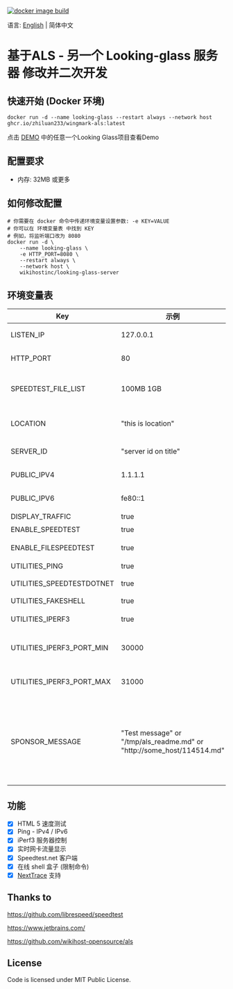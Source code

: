 [![docker image build](https://github.com/zhiluan233/wingmark-als/actions/workflows/docker-image.yml/badge.svg)](https://github.com/zhiluan233/wingmark-als/actions/workflows/docker-image.yml)


语言: [English](README.md) | 简体中文

# 基于ALS - 另一个 Looking-glass 服务器 修改并二次开发

## 快速开始 (Docker 环境)
```
docker run -d --name looking-glass --restart always --network host ghcr.io/zhiluan233/wingmark-als:latest
```
点击 
[DEMO](http://backbone.wingmark.cn/) 
中的任意一个Looking Glass项目查看Demo

## 配置要求
 - 内存: 32MB 或更多

## 如何修改配置
```
# 你需要在 docker 命令中传递环境变量设置参数: -e KEY=VALUE
# 你可以在 环境变量表 中找到 KEY
# 例如，将监听端口改为 8080
docker run -d \
    --name looking-glass \
    -e HTTP_PORT=8080 \
    --restart always \
    --network host \
    wikihostinc/looking-glass-server
``` 

## 环境变量表
| Key                       | 示例                                                                | 默认                                                    | 描述                                                                             |
| ------------------------- | ---------------------------------------------------------------------- | ---------------------------------------------------------- | --------------------------------------------------------------------------------------- |
| LISTEN_IP                 | 127.0.0.1                                                              | (全部  IP)                                                   | 监听在哪一个 IP 上                                                     |
| HTTP_PORT                 | 80                                                                     | 80                                                         | 监听在哪一个端口上                                                              |
| SPEEDTEST_FILE_LIST       | 100MB 1GB                                                              | 1MB 10MB 100MB 1GB                                         | 静态文件大小列表, 使用空格隔开                                          |
| LOCATION                  | "this is location"                                                     | (请求 ipapi.co 获取) | 服务器位置的文本                                                                         |
| SERVER_ID                 | "server id on title"                                                   | sgp-01              | 标题旁服务器ID的文本                                                                     |
| PUBLIC_IPV4               | 1.1.1.1                                                                | (从在线获取)                            | 服务器的 IPv4 地址                                                          |
| PUBLIC_IPV6               | fe80::1                                                                | (从在线获取)                            | 服务器的 IPv6 地址                                                          |
| DISPLAY_TRAFFIC           | true                                                                   | true                                                       | 实时流量开关                                                      |
| ENABLE_SPEEDTEST          | true                                                                   | true                                                       | 测速功能开关                                                            |
| ENABLE_FILESPEEDTEST      | true                                                                   | true                                                       | 文件下载测速功能开关                                              |
| UTILITIES_PING            | true                                                                   | true                                                       | Ping 功能开关                                                                 |
| UTILITIES_SPEEDTESTDOTNET | true                                                                   | true                                                       | Speedtest.net 功能开关                                                        |
| UTILITIES_FAKESHELL       | true                                                                   | true                                                       | Shell 功能开关                                                           |
| UTILITIES_IPERF3          | true                                                                   | true                                                       | iPerf3 服务器功能开关                                                               |
| UTILITIES_IPERF3_PORT_MIN | 30000                                                                  | 30000                                                      | iPerf3 服务器端口范围 - 开始                                                         |
| UTILITIES_IPERF3_PORT_MAX | 31000                                                                  | 31000                                                      | iPerf3 服务器端口范围 - 结束                                                           |
| SPONSOR_MESSAGE           | "Test message" or "/tmp/als_readme.md" or "http://some_host/114514.md" | ''                                                         | 显示节点赞助商信息 (支持 Markdown, 支持 URL/文字/文件 (文件需要映射到容器中, 使用映射后的路径) |


## 功能
- [x] HTML 5 速度测试
- [x] Ping - IPv4 / IPv6
- [x] iPerf3 服务器控制
- [x] 实时网卡流量显示
- [x] Speedtest.net 客户端
- [x] 在线 shell 盒子 (限制命令)
- [x] [NextTrace](https://github.com/nxtrace/NTrace-core) 支持
## Thanks to
https://github.com/librespeed/speedtest

https://www.jetbrains.com/

https://github.com/wikihost-opensource/als

## License

Code is licensed under MIT Public License.
